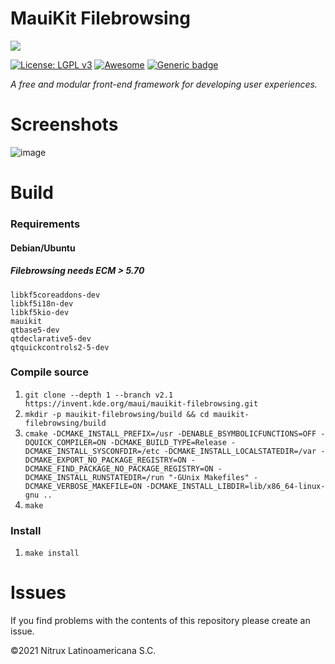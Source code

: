 # MauiKit Filebrowsing
![](https://mauikit.org/wp-content/uploads/2018/12/maui_project_logo.png)

[![License: LGPL v3](https://img.shields.io/badge/License-LGPL%20v3-blue.svg)](https://www.gnu.org/licenses/lgpl-3.0) [![Awesome](https://awesome.re/badge.svg)](https://awesome.re) [![Generic badge](https://img.shields.io/badge/OS-Linux-blue.svg)](https://shields.io/)

_A free and modular front-end framework for developing user experiences._

# Screenshots

![image](https://user-images.githubusercontent.com/3053525/141736660-da296044-d48c-4bf8-8fa9-f633af84855d.png)

# Build

### Requirements

#### Debian/Ubuntu
##### Filebrowsing needs ECM > 5.70

```
libkf5coreaddons-dev
libkf5i18n-dev
libkf5kio-dev
mauikit
qtbase5-dev
qtdeclarative5-dev
qtquickcontrols2-5-dev
```

### Compile source
 1. `git clone --depth 1 --branch v2.1 https://invent.kde.org/maui/mauikit-filebrowsing.git` 
 2. `mkdir -p mauikit-filebrowsing/build && cd mauikit-filebrowsing/build`
 3. `cmake -DCMAKE_INSTALL_PREFIX=/usr -DENABLE_BSYMBOLICFUNCTIONS=OFF -DQUICK_COMPILER=ON -DCMAKE_BUILD_TYPE=Release -DCMAKE_INSTALL_SYSCONFDIR=/etc -DCMAKE_INSTALL_LOCALSTATEDIR=/var -DCMAKE_EXPORT_NO_PACKAGE_REGISTRY=ON -DCMAKE_FIND_PACKAGE_NO_PACKAGE_REGISTRY=ON -DCMAKE_INSTALL_RUNSTATEDIR=/run "-GUnix Makefiles" -DCMAKE_VERBOSE_MAKEFILE=ON -DCMAKE_INSTALL_LIBDIR=lib/x86_64-linux-gnu ..`
 4. `make`

 ### Install
 1. `make install`

# Issues
If you find problems with the contents of this repository please create an issue.

©2021 Nitrux Latinoamericana S.C.

